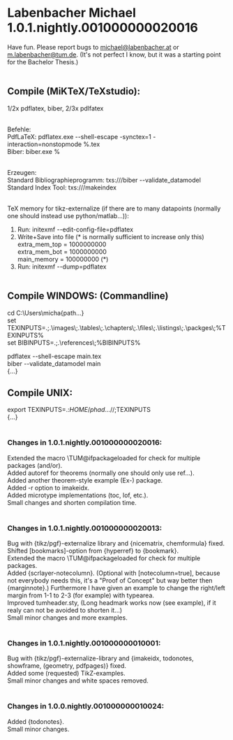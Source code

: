 # Labenbacher Michael 1.0.1.nightly.001000000020016
Have fun. Please report bugs to michael@labenbacher.at or m.labenbacher@tum.de. (It's not perfect I know, but it was a starting point for the Bachelor Thesis.)<br /><br />

## Compile (MiKTeX/TeXstudio):<br />
1/2x pdflatex, biber, 2/3x pdlfatex<br /><br />

Befehle:<br />
PdfLaTeX: pdflatex.exe --shell-escape -synctex=1 -interaction=nonstopmode %.tex<br />
Biber: biber.exe %<br /><br />

Erzeugen:<br />
Standard Bibliographieprogramm: txs:///biber --validate_datamodel<br />
Standard Index Tool: txs:///makeindex<br /><br />

TeX memory for tikz-externalize (if there are to many datapoints (normally one should instead use python/matlab...)):<br />
1. Run: initexmf --edit-config-file=pdflatex<br />
2. Write+Save into file (* is normally sufficient to increase only this)<br />
extra_mem_top 	= 1000000000<br />
extra_mem_bot 	= 1000000000<br />
main_memory 	= 100000000 (*)<br />
3. Run: initexmf --dump=pdflatex<br /><br />

## Compile WINDOWS: (Commandline)<br />
cd C:\Users\micha\{path...}<br />
set TEXINPUTS=.;.\images\\;.\tables\\;.\chapters\\;.\files\\;.\listings\\;.\packges\\;%TEXINPUTS%<br />
set BIBINPUTS=.;.\references\\;%BIBINPUTS%<br /> 

pdflatex --shell-escape main.tex<br />
biber --validate_datamodel main<br />
{...}<br />

## Compile UNIX:<br />
export TEXINPUTS=.:$HOME/{phad...}//;$TEXINPUTS<br />
{...}<br /><br />

### Changes in 1.0.1.nightly.001000000020016:<br />
Extended the macro \TUM@ifpackageloaded for check for multiple packages (and/or).<br />
Added autoref for theorems (normally one should only use ref...).<br />
Added another theorem-style example (Ex-) package.<br />
Added -r option to imakeidx.<br />
Added microtype implementations (toc, lof, etc.).<br />
Small changes and shorten compilation time.<br /><br />

### Changes in 1.0.1.nightly.001000000020013:<br />
Bug with {tikz/pgf}-externalize library and {nicematrix, chemformula} fixed.<br />
Shifted [bookmarks]-option from {hyperref} to {bookmark}.<br />
Extended the macro \TUM@ifpackageloaded for check for multiple packages.<br />
Added {scrlayer-notecolumn}. (Optional with [notecolumn=true], because not everybody needs this, it's a "Proof of Concept" but way better then {marginnote}.) Furthermore I have given an example to change the right/left margin from 1-1 to 2-3 (for example) with typearea.<br />
Improved tumheader.sty, (Long headmark works now (see example), if it realy can not be avoided to shorten it...)<br />
Small minor changes and more examples.<br /><br />

### Changes in 1.0.1.nightly.001000000010001:<br />
Bug with {tikz/pgf}-externalize-library and {imakeidx, todonotes, showframe, (geometry, pdfpages)} fixed.<br />
Added some (requested) TikZ-examples.<br />
Small minor changes and white spaces removed.<br /><br />

### Changes in 1.0.0.nightly.001000000010024:<br />
Added {todonotes}.<br />
Small minor changes.